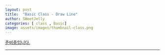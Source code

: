 ```yaml
---
layout: post
title:  "Basic Class - Draw Line"
author: SWeetJelly
categories: [ class , Basic]
image: assets/images/thumbnail-class.png
---
```


[준비중입니다.][go to home]

---

[go to home]: {{baseurl.site}}/